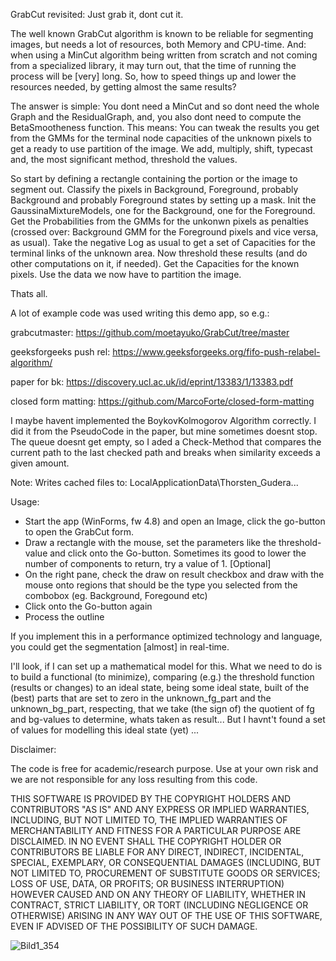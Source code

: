 GrabCut revisited: Just grab it, dont cut it.

The well known GrabCut algorithm is known to be reliable for segmenting images, but needs a lot of resources, both Memory and CPU-time.
And: when using a MinCut algorithm being written from scratch and not coming from a specialized library, it may turn out, that the time of running the process will be [very] long.
So, how to speed things up and lower the resources needed, by getting almost the same results?

The answer is simple: You dont need a MinCut and so dont need the whole Graph and the ResidualGraph, and, you also dont need to compute the BetaSmootheness function.
This means: You can tweak the results you get from the GMMs for the terminal node capacities of the unknown pixels to get a ready to use partition of the image.
We add, multiply, shift, typecast and, the most significant method, threshold the values.

So start by defining a rectangle containing the portion or the image to segment out.
Classify the pixels in Background, Foreground, probably Background and probably Foreground states by setting up a mask.
Init the GaussinaMixtureModels, one for the Background, one for the Foreground.
Get the Probabilities from the GMMs for the unkonwn pixels as penalties (crossed over: Background GMM for the Foreground pixels and vice versa, as usual).
Take the negative Log as usual to get a set of Capacities for the terminal links of the unknown area.
Now threshold these results (and do other computations on it, if needed).
Get the Capacities for the known pixels.
Use the data we now have to partition the image.

Thats all.

A lot of example code was used writing this demo app, so e.g.:

grabcutmaster: https://github.com/moetayuko/GrabCut/tree/master

geeksforgeeks push rel: https://www.geeksforgeeks.org/fifo-push-relabel-algorithm/

paper for bk: https://discovery.ucl.ac.uk/id/eprint/13383/1/13383.pdf

closed form matting: https://github.com/MarcoForte/closed-form-matting

I maybe havent implemented the BoykovKolmogorov Algorithm correctly. I did it from the PseudoCode in the paper, but mine sometimes doesnt stop. 
The queue doesnt get empty, so I aded a Check-Method that compares the current path to the last checked path and breaks when similarity exceeds a given amount.

Note: Writes cached files to: LocalApplicationData\Thorsten_Gudera\...

Usage:
- Start the app (WinForms, fw 4.8) and open an Image, click the go-button to open the GrabCut form.
- Draw a rectangle with the mouse, set the parameters like the threshold-value and click onto the Go-button. Sometimes its good to lower the number of components to return, try a value of 1.
[Optional]
- On the right pane, check the draw on result checkbox and draw with the mouse onto regions that should be the type you selected from the combobox (eg. Background, Foregound etc)
- Click onto the Go-button again
- Process the outline

If you implement this in a performance optimized technology and language, you could get the segmentation [almost] in real-time.

I'll look, if I can set up a mathematical model for this. 
What we need to do is to build a functional (to minimize), comparing (e.g.) the threshold function (results or changes) to an ideal state, being some ideal state, built of the (best) parts that are set to zero in the unknown_fg_part and the unknown_bg_part, respecting, that we take (the sign of) the quotient of fg and bg-values to determine, whats taken as result... 
But I havnt't found a set of values for modelling this ideal state (yet) ... 

Disclaimer:

The code is free for academic/research purpose. Use at your own risk and we are not responsible for any loss resulting from this code.

THIS SOFTWARE IS PROVIDED BY THE COPYRIGHT HOLDERS AND CONTRIBUTORS "AS IS"
AND ANY EXPRESS OR IMPLIED WARRANTIES, INCLUDING, BUT NOT LIMITED TO, THE
IMPLIED WARRANTIES OF MERCHANTABILITY AND FITNESS FOR A PARTICULAR PURPOSE ARE
DISCLAIMED. IN NO EVENT SHALL THE COPYRIGHT HOLDER OR CONTRIBUTORS BE LIABLE
FOR ANY DIRECT, INDIRECT, INCIDENTAL, SPECIAL, EXEMPLARY, OR CONSEQUENTIAL
DAMAGES (INCLUDING, BUT NOT LIMITED TO, PROCUREMENT OF SUBSTITUTE GOODS OR
SERVICES; LOSS OF USE, DATA, OR PROFITS; OR BUSINESS INTERRUPTION) HOWEVER
CAUSED AND ON ANY THEORY OF LIABILITY, WHETHER IN CONTRACT, STRICT LIABILITY,
OR TORT (INCLUDING NEGLIGENCE OR OTHERWISE) ARISING IN ANY WAY OUT OF THE USE
OF THIS SOFTWARE, EVEN IF ADVISED OF THE POSSIBILITY OF SUCH DAMAGE.

![Bild1_354](https://github.com/user-attachments/assets/127a4840-d376-4930-b0ba-96ced9c1c297)
